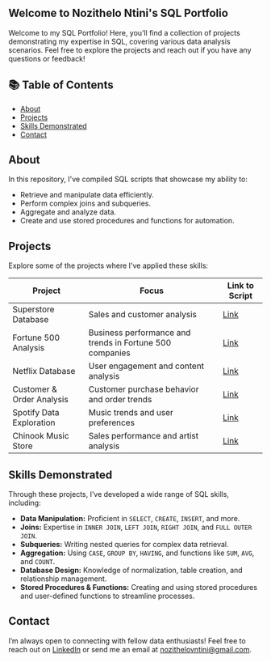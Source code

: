 
## Welcome to Nozithelo Ntini's SQL Portfolio 

Welcome to my SQL Portfolio! Here, you’ll find a collection of projects demonstrating my expertise in SQL, covering various data analysis scenarios. Feel free to explore the projects and reach out if you have any questions or feedback!

## 📚 Table of Contents
- [About](#about)
- [Projects](#projects)
- [Skills Demonstrated](#skills-demonstrated)
- [Contact](#contact)

 ##  About 
In this repository, I've compiled SQL scripts that showcase my ability to:
- Retrieve and manipulate data efficiently.
- Perform complex joins and subqueries.
- Aggregate and analyze data.
- Create and use stored procedures and functions for automation.

## Projects
Explore some of the projects where I've applied these skills:

| **Project** | **Focus** | **Link to Script** |
| --- | --- | --- |
| Superstore Database | Sales and customer analysis | [Link](https://github.com/NozitheloNtini/SQL/blob/main/Superstore%20Database) |
| Fortune 500 Analysis | Business performance and trends in Fortune 500 companies | [Link](https://github.com/NozitheloNtini/SQL/blob/main/Fortune%20500%20Analysis) |
| Netflix Database | User engagement and content analysis | [Link](https://github.com/NozitheloNtini/SQL/blob/main/Netflix%20Database) |
| Customer & Order Analysis | Customer purchase behavior and order trends | [Link](https://github.com/NozitheloNtini/SQL/blob/main/Customer%20%26%20Order%20Analytics) |
| Spotify Data Exploration | Music trends and user preferences | [Link](https://github.com/NozitheloNtini/SQL-Portfolio/blob/main/Spotify%20Top%2050%202021) |
| Chinook Music Store | Sales performance and artist analysis | [Link](https://github.com/NozitheloNtini/SQL/blob/main/Chinook%20Analysis) |

## Skills Demonstrated
Through these projects, I’ve developed a wide range of SQL skills, including:


- **Data Manipulation:** Proficient in `SELECT`, `CREATE`, `INSERT`, and more.
- **Joins:** Expertise in `INNER JOIN`, `LEFT JOIN`, `RIGHT JOIN`, and `FULL OUTER JOIN`.
- **Subqueries:** Writing nested queries for complex data retrieval.
- **Aggregation:** Using `CASE`, `GROUP BY`, `HAVING`, and functions like `SUM`, `AVG`, and `COUNT`.
- **Database Design:** Knowledge of normalization, table creation, and relationship management.
- **Stored Procedures & Functions:** Creating and using stored procedures and user-defined functions to streamline processes.



## Contact

I’m always open to connecting with fellow data enthusiasts! Feel free to reach out on [LinkedIn](https://www.linkedin.com/in/nozithelontini/) or send me an email at [nozithelovntini@gmail.com](mailto:nozithelovntini@gmail.com).



